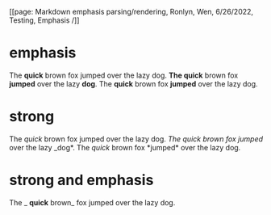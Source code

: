 [[page: Markdown emphasis parsing/rendering, Ronlyn, Wen, 6/26/2022, Testing, Emphasis /]]

# emphasis

The **quick** brown fox jumped over the lazy dog.
**The quick** brown fox **jumped** over the lazy **dog**.
The **quick** brown fox **jumped** over the lazy dog.

# strong

The _quick_ brown fox jumped over the lazy dog.
_The quick brown fox jumped_ over the lazy \_dog*.
The *quick* brown fox *jumped\* over the lazy dog.

# strong and emphasis

The _ **quick** brown_ fox jumped over the lazy dog.
